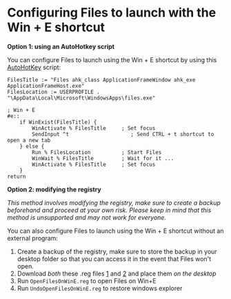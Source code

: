 # Configuring Files to launch with the Win + E shortcut

**Option 1: using an AutoHotkey script**

You can configure Files to launch using the Win + E shortcut by using this [AutoHotKey](https://www.autohotkey.com/) script:
```
FilesTitle := "Files ahk_class ApplicationFrameWindow ahk_exe ApplicationFrameHost.exe"
FilesLocation := USERPROFILE . "\AppData\Local\Microsoft\WindowsApps\files.exe"

; Win + E
#e::
    if WinExist(FilesTitle) {
        WinActivate % FilesTitle     ; Set focus
        SendInput ^t                    ; Send CTRL + t shortcut to open a new tab
    } else {
        Run % FilesLocation          ; Start Files
        WinWait % FilesTitle         ; Wait for it ...
        WinActivate % FilesTitle     ; Set focus
    }
return
```

**Option 2: modifying the registry**

*This method involves modifying the registry, make sure to create a backup beforehand and proceed at your own risk. Please keep in mind that this method is unsupported and may not work for everyone.*

You can also configure Files to launch using the Win + E shortcut without an external program:
1. Create a backup of the registry, make sure to store the backup in your desktop folder so that you can access it in the event that Files won't open.
2. Download *both* these .reg files [1](https://github.com/files-community/files-community.github.io/data/UndoOpenFilesOnWinE.reg) and [2](https://github.com/files-community/files-community.github.io/data/OpenFilesOnWinE.reg) and place them *on the desktop*
3. Run `OpenFilesOnWinE.reg` to open Files on Win+E
4. Run `UndoOpenFilesOnWinE.reg` to restore windows explorer
